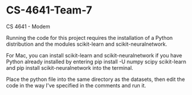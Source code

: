 # CS-4641-Team-7
CS 4641 - Modem

Running the code for this project requires the installation of a Python distribution and the modules scikit-learn and scikit-neuralnetwork.

For Mac, you can install scikit-learn and scikit-neuralnetwork if you have Python already installed by entering
	pip install -U numpy scipy scikit-learn
and
	pip install scikit-neuralnetwork
into the terminal.

Place the python file into the same directory as the datasets, then edit the code in the way I've specified in the comments and run it.
